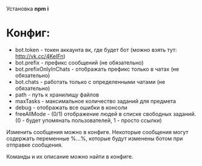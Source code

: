 Установка **npm i**

# Конфиг:
+ bot.token - токен аккаунта вк, где будет бот (можно взять тут: http://vk.cc/4KeIFn)
+ bot.prefix - префикс сообщений (не обязательно)
+ bot.prefixOnlyInChats - отображать префикс только в чатах (не обязательно)
+ bot.chats - работать только с определенными чатами (не обязательно)
+ path - путь к хранилищу файлов
+ maxTasks - максимальное количество заданий для предмета
+ debug - отображать все ошибки в консоли
+ freeAllMode - (0/1) отображение людей в списке свободных заданий. (0 - будет упомянать пользователей, 1 - просто ссылки)

Изменить сообщения можно в конфиге. Некоторые сообщения могут содержать переменные %...%, которые будут изменены ботом при отправке сообщения.

Команды и их описание можно найти в конфиге.